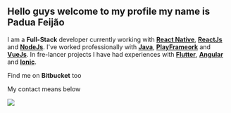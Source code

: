 ## Hello guys welcome to my profile my name is Padua Feijão

I am a __Full-Stack__ developer currently working with __[React Native](https://reactnative.dev/)__, __[ReactJs](https://pt-br.reactjs.org/)__ and __[NodeJs](https://nodejs.org/en/)__.
I've worked professionally with __[Java](https://www.java.com/pt-BR/)__, __[PlayFrameork](https://www.playframework.com/)__ and __[VueJs](https://vuejs.org/)__. In fre-lancer projects I have had experiences with __[Flutter](https://flutter.dev/)__, __[Angular](https://angular.io/)__ and __[Ionic](https://ionicframework.com/)__.

Find me on __Bitbucket__ too


My contact means below

![](https://img.shields.io/badge/WhatsApp-25D366?style=for-the-badge&logo=whatsapp&logoColor=white)

